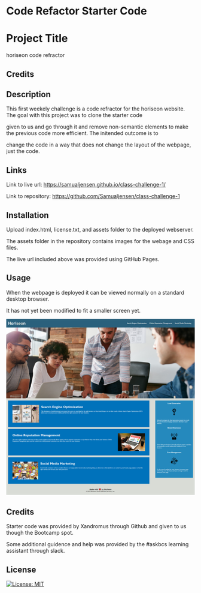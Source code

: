 # Code Refactor Starter Code

# Project Title

horiseon code refractor 
## Credits 
## Description

This first weekely challenge is a code refractor for the horiseon website. The goal with this project was to clone the starter code 

given to us and go through it and remove non-semantic elements to make the previous code more efficient. The initended outcome is to 

change the code in a way that does not change the layout of the webpage, just the code.  

## Links 

Link to live url: https://samualjensen.github.io/class-challenge-1/

Link to repository: https://github.com/Samualjensen/class-challenge-1

## Installation

Upload index.html, license.txt, and assets folder to the deployed webserver. 

The assets folder in the repository contains images for the webage and CSS files.

The live url included above was provided using GitHub Pages.

## Usage

When the webpage is deployed it can be viewed normally on a standard desktop browser. 

It has not yet been modified to fit a smaller screen yet.

![img](assets\images\horiseon-screen-shot.png)

## Credits 

Starter code was provided by Xandromus through Github and given to us though the Bootcamp spot.

Some additional guidence and help was provided by the #askbcs learning assistant through slack.


## License

[![License: MIT](https://img.shields.io/badge/License-MIT-yellow.svg)](https://opensource.org/licenses/MIT)

